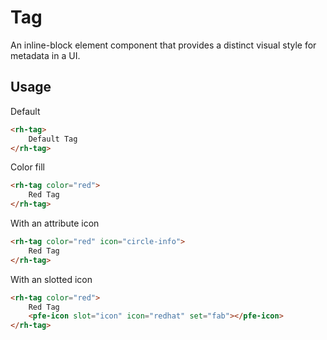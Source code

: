 # Tag
An inline-block element component that provides a distinct visual style for metadata in a UI. 

## Usage

Default
```html
<rh-tag>
    Default Tag
</rh-tag>
```

Color fill
```html
<rh-tag color="red">
    Red Tag
</rh-tag>
```

With an attribute icon
```html
<rh-tag color="red" icon="circle-info">
    Red Tag
</rh-tag>
```

With an slotted icon
```html
<rh-tag color="red">
    Red Tag
    <pfe-icon slot="icon" icon="redhat" set="fab"></pfe-icon>
</rh-tag>
```